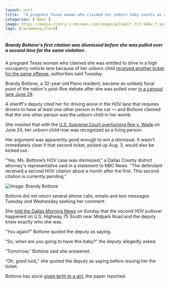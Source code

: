 ```yaml
---
layout: post
title:  "A pregnant Texas woman who claimed her unborn baby counts as a passenger in the HOV lane is ticketed again"
categories: [ News ]
image: https://media-cldnry.s-nbcnews.com/image/upload/t_fit-560w,f_auto,q_auto:best/rockcms/2022-08/220831-Brandy-Bottone-al-0940-d491ae.jpg
tags: [recommend,trend]
---
```

##### Brandy Bottone's first citation was dismissed before she was pulled over a second time for the same violation.
A pregnant Texas woman who claimed she was entitled to drive in a high occupancy vehicle lane because of her unborn child  [received another ticket for the same offense](https://www.nbcdfw.com/news/local/pregnant-hov-lane-mom-gets-first-ticket-dismissed-then-gets-another/3060581/), authorities said Tuesday.

Brandy Bottone, a 32-year-old Plano resident, became an unlikely focal point of the nation's post-Roe debate after she was pulled over  [in a carpool lane June 29](https://www.nbcnews.com/news/us-news/pregnant-texas-woman-says-unborn-baby-count-car-passenger-receiving-ho-rcna37531).

A sheriff's deputy cited her for driving alone in the HOV lane that requires drivers to have at least one other person in the car — and Bottone claimed that the one other person was the unborn child in her womb.

She insisted that with the  [U.S. Supreme Court overturning Roe v. Wade](https://www.nbcnews.com/politics/supreme-court/supreme-court-wipes-away-constitutional-guarantee-abortion-rights-over-rcna18718)  on June 24, her unborn child now was recognized as a living person.

Her argument was apparently good enough to win a dismissal. It wasn't immediately clear if that second ticket, picked up Aug. 3, would also be kicked out.

"Yes, Ms. Bottone’s HOV case was dismissed," a Dallas County district attorney's representative said in a statement to NBC News. "The defendant received a second HOV citation about a month after the first. This second citation is currently pending."

![Image: Brandy Bottone](https://media-cldnry.s-nbcnews.com/image/upload/t_fit-760w,f_auto,q_auto:best/rockcms/2022-08/220831-Brandy-Bottone-al-0940-d491ae.jpg)

Bottone did not return several phone calls, emails and text messages Tuesday and Wednesday seeking her comment.

She  [told the Dallas Morning News](https://www.dallasnews.com/news/watchdog/2022/08/29/pregnant-hov-lane-mom-gets-first-ticket-dismissed-then-gets-another/)  on Sunday that the second HOV pullover happened on U.S. Highway 75 South near Midpark Road and the deputy knew exactly who she was.

“You again?” Bottone quoted the deputy as saying.

“So, when are you going to have this baby?” the deputy allegedly asked.

“Tomorrow,” Bottone said she answered.

“Oh, good luck,” she quoted the deputy as saying before issuing her the ticket.

Bottone has since  [given birth to a girl](https://www.instagram.com/p/Cg9QA1fua_H/), the paper reported.
<!--stackedit_data:
eyJoaXN0b3J5IjpbLTczMzM2OTg5NywxMTQ5Nzc2MzgwXX0=
-->